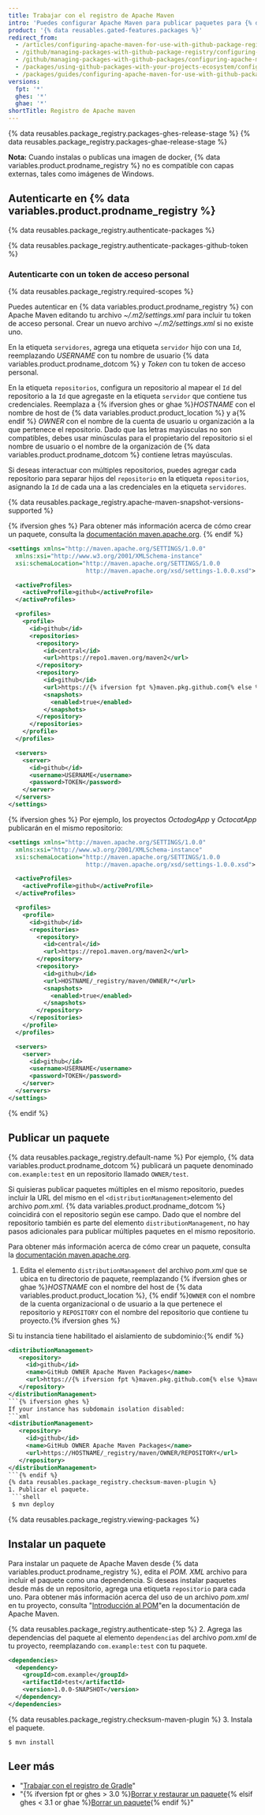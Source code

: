 ```yaml
---
title: Trabajar con el registro de Apache Maven
intro: 'Puedes configurar Apache Maven para publicar paquetes para {% data variables.product.prodname_registry %} y utilizar paquetes almacenados en {% data variables.product.prodname_registry %} como dependencias en un proyecto Java.'
product: '{% data reusables.gated-features.packages %}'
redirect_from:
  - /articles/configuring-apache-maven-for-use-with-github-package-registry
  - /github/managing-packages-with-github-package-registry/configuring-apache-maven-for-use-with-github-package-registry
  - /github/managing-packages-with-github-packages/configuring-apache-maven-for-use-with-github-packages
  - /packages/using-github-packages-with-your-projects-ecosystem/configuring-apache-maven-for-use-with-github-packages
  - /packages/guides/configuring-apache-maven-for-use-with-github-packages
versions:
  fpt: '*'
  ghes: '*'
  ghae: '*'
shortTitle: Registro de Apache maven
---
```


{% data reusables.package_registry.packages-ghes-release-stage %}
{% data reusables.package_registry.packages-ghae-release-stage %}

**Nota:** Cuando instalas o publicas una imagen de docker, {% data variables.product.prodname_registry %} no es compatible con capas externas, tales como imágenes de Windows.

## Autenticarte en {% data variables.product.prodname_registry %}

{% data reusables.package_registry.authenticate-packages %}

{% data reusables.package_registry.authenticate-packages-github-token %}

### Autenticarte con un token de acceso personal

{% data reusables.package_registry.required-scopes %}

Puedes autenticar en {% data variables.product.prodname_registry %} con Apache Maven editando tu archivo *~/.m2/settings.xml* para incluir tu token de acceso personal. Crear un nuevo archivo *~/.m2/settings.xml* si no existe uno.

En la etiqueta `servidores`, agrega una etiqueta `servidor` hijo con una `Id`, reemplazando *USERNAME* con tu nombre de usuario {% data variables.product.prodname_dotcom %} y *Token* con tu token de acceso personal.

En la etiqueta `repositorios`, configura un repositorio al mapear el `Id` del repositorio a la `Id` que agregaste en la etiqueta `servidor` que contiene tus credenciales. Reemplaza a {% ifversion ghes or ghae %}*HOSTNAME* con el nombre de host de {% data variables.product.product_location %} y a{% endif %} *OWNER* con el nombre de la cuenta de usuario u organización a la que pertenece el repositorio. Dado que las letras mayúsculas no son compatibles, debes usar minúsculas para el propietario del repositorio si el nombre de usuario o el nombre de la organización de {% data variables.product.prodname_dotcom %} contiene letras mayúsculas.

Si deseas interactuar con múltiples repositorios, puedes agregar cada repositorio para separar hijos del `repositorio` en la etiqueta `repositorios`, asignando la `Id` de cada una a las credenciales en la etiqueta `servidores`.

{% data reusables.package_registry.apache-maven-snapshot-versions-supported %}

{% ifversion ghes %}
Para obtener más información acerca de cómo crear un paquete, consulta la [documentación maven.apache.org](https://maven.apache.org/guides/getting-started/maven-in-five-minutes.html).
{% endif %}

```xml
<settings xmlns="http://maven.apache.org/SETTINGS/1.0.0"
  xmlns:xsi="http://www.w3.org/2001/XMLSchema-instance"
  xsi:schemaLocation="http://maven.apache.org/SETTINGS/1.0.0
                      http://maven.apache.org/xsd/settings-1.0.0.xsd">

  <activeProfiles>
    <activeProfile>github</activeProfile>
  </activeProfiles>

  <profiles>
    <profile>
      <id>github</id>
      <repositories>
        <repository>
          <id>central</id>
          <url>https://repo1.maven.org/maven2</url>
        </repository>
        <repository>
          <id>github</id>
          <url>https://{% ifversion fpt %}maven.pkg.github.com{% else %}maven.HOSTNAME{% endif %}/OWNER/*</url>
          <snapshots>
            <enabled>true</enabled>
          </snapshots>
        </repository>
      </repositories>
    </profile>
  </profiles>

  <servers>
    <server>
      <id>github</id>
      <username>USERNAME</username>
      <password>TOKEN</password>
    </server>
  </servers>
</settings>
```

{% ifversion ghes %}
Por ejemplo, los proyectos *OctodogApp* y *OctocatApp* publicarán en el mismo repositorio:

```xml
<settings xmlns="http://maven.apache.org/SETTINGS/1.0.0"
  xmlns:xsi="http://www.w3.org/2001/XMLSchema-instance"
  xsi:schemaLocation="http://maven.apache.org/SETTINGS/1.0.0
                      http://maven.apache.org/xsd/settings-1.0.0.xsd">

  <activeProfiles>
    <activeProfile>github</activeProfile>
  </activeProfiles>

  <profiles>
    <profile>
      <id>github</id>
      <repositories>
        <repository>
          <id>central</id>
          <url>https://repo1.maven.org/maven2</url>
        </repository>
        <repository>
          <id>github</id>
          <url>HOSTNAME/_registry/maven/OWNER/*</url>
          <snapshots>
            <enabled>true</enabled>
          </snapshots>
        </repository>
      </repositories>
    </profile>
  </profiles>

  <servers>
    <server>
      <id>github</id>
      <username>USERNAME</username>
      <password>TOKEN</password>
    </server>
  </servers>
</settings>
```
{% endif %}

## Publicar un paquete

{% data reusables.package_registry.default-name %} Por ejemplo, {% data variables.product.prodname_dotcom %} publicará un paquete denominado `com.example:test` en un repositorio llamado `OWNER/test`.

Si quisieras publicar paquetes múltiples en el mismo repositorio, puedes incluir la URL del mismo en el `<distributionManagement>`elemento del archivo *pom.xml*. {% data variables.product.prodname_dotcom %} coincidirá con el repositorio según ese campo. Dado que el nombre del repositorio también es parte del elemento `distributionManagement`, no hay pasos adicionales para publicar múltiples paquetes en el mismo repositorio.

Para obtener más información acerca de cómo crear un paquete, consulta la [documentación maven.apache.org](https://maven.apache.org/guides/getting-started/maven-in-five-minutes.html).

1. Edita el elemento `distributionManagement` del archivo *pom.xml* que se ubica en tu directorio de paquete, reemplazando {% ifversion ghes or ghae %}*HOSTNAME* con el nombre del host de {% data variables.product.product_location %}, {% endif %}`OWNER` con el nombre de la cuenta organizacional o de usuario a la que pertenece el repositorio y `REPOSITORY` con el nombre del repositorio que contiene tu proyecto.{% ifversion ghes %}

  Si tu instancia tiene habilitado el aislamiento de subdominio:{% endif %}
  ```xml
  <distributionManagement>
     <repository>
       <id>github</id>
       <name>GitHub OWNER Apache Maven Packages</name>
       <url>https://{% ifversion fpt %}maven.pkg.github.com{% else %}maven.HOSTNAME{% endif %}/OWNER/REPOSITORY</url>
     </repository>
  </distributionManagement>
  ```{% ifversion ghes %}
  If your instance has subdomain isolation disabled:
  ```xml
  <distributionManagement>
     <repository>
       <id>github</id>
       <name>GitHub OWNER Apache Maven Packages</name>
       <url>https://HOSTNAME/_registry/maven/OWNER/REPOSITORY</url>
     </repository>
  </distributionManagement>
  ```{% endif %}
{% data reusables.package_registry.checksum-maven-plugin %}
1. Publicar el paquete.
   ```shell
   $ mvn deploy
  ```

{% data reusables.package_registry.viewing-packages %}

## Instalar un paquete

Para instalar un paquete de Apache Maven desde {% data variables.product.prodname_registry %}, edita el *POM. XML* archivo para incluir el paquete como una dependencia. Si deseas instalar paquetes desde más de un repositorio, agrega una etiqueta `repositorio` para cada uno. Para obtener más información acerca del uso de un archivo *pom.xml* en tu proyecto, consulta "[Introducción al POM](https://maven.apache.org/guides/introduction/introduction-to-the-pom.html)"en la documentación de Apache Maven.

{% data reusables.package_registry.authenticate-step %}
2. Agrega las dependencias del paquete al elemento `dependencias` del archivo *pom.xml* de tu proyecto, reemplazando `com.example:test` con tu paquete.

  ```xml
  <dependencies>
    <dependency>
      <groupId>com.example</groupId>
      <artifactId>test</artifactId>
      <version>1.0.0-SNAPSHOT</version>
    </dependency>
  </dependencies>
  ```
{% data reusables.package_registry.checksum-maven-plugin %}
3. Instala el paquete.

  ```shell
  $ mvn install
  ```

## Leer más

- "[Trabajar con el registro de Gradle](/packages/working-with-a-github-packages-registry/working-with-the-gradle-registry)"
- "{% ifversion fpt or ghes > 3.0 %}[Borrar y restaurar un paquete](/packages/learn-github-packages/deleting-and-restoring-a-package){% elsif ghes < 3.1 or ghae %}[Borrar un paquete](/packages/learn-github-packages/deleting-a-package){% endif %}"
